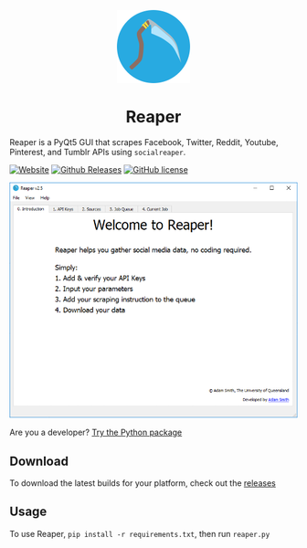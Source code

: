 <p align="center">
<img src="ui/icon.png">
</p>

<h1 align="center">Reaper</h1>


Reaper is a PyQt5 GUI that scrapes Facebook, Twitter, Reddit, Youtube, Pinterest, and Tumblr APIs 
using `socialreaper`.

[![Website](https://img.shields.io/website-up-down-green-red/http/shields.io.svg?label=Website)](http://reaper.social)
[![Github Releases](https://img.shields.io/github/downloads/atom/atom/latest/total.svg)](https://github.com/ScriptSmith/reaper/releases)
[![GitHub license](https://img.shields.io/github/license/scriptsmith/reaper.svg)](https://github.com/ScriptSmith/reaper/blob/master/LICENSE.txt)

<p align="center">
<img src="img/preview.gif">
</p>

Are you a developer? [Try the Python package](https://github.com/ScriptSmith/socialreaper)

## Download
To download the latest builds for your platform, check out the [releases](https://github.com/ScriptSmith/reaper/releases)

## Usage
To use Reaper, `pip install -r requirements.txt`, then run `reaper.py`

